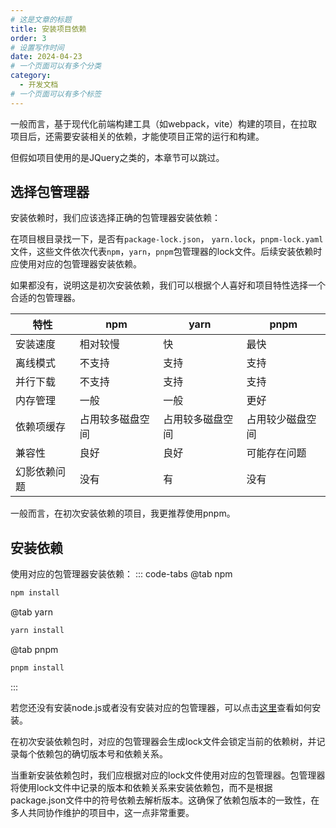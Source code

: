 ```yaml
---
# 这是文章的标题
title: 安装项目依赖
order: 3
# 设置写作时间
date: 2024-04-23
# 一个页面可以有多个分类
category:
  - 开发文档
# 一个页面可以有多个标签
---
```


一般而言，基于现代化前端构建工具（如webpack，vite）构建的项目，在拉取项目后，还需要安装相关的依赖，才能使项目正常的运行和构建。

但假如项目使用的是JQuery之类的，本章节可以跳过。

## 选择包管理器

安装依赖时，我们应该选择正确的包管理器安装依赖：

在项目根目录找一下，是否有```package-lock.json```， ```yarn.lock```，```pnpm-lock.yaml```文件，这些文件依次代表```npm```，```yarn```，```pnpm```包管理器的lock文件。后续安装依赖时应使用对应的包管理器安装依赖。

如果都没有，说明这是初次安装依赖，我们可以根据个人喜好和项目特性选择一个合适的包管理器。

| 特性        | npm         | yarn        | pnpm        |
| ----------- | ----------- | ----------- | ---------- |
| 安装速度 | 相对较慢 | 快 | 最快 |
| 离线模式 | 不支持 | 支持 | 支持 |
| 并行下载 | 不支持 | 支持 | 支持 |
| 内存管理 | 一般 | 一般 | 更好 |
| 依赖项缓存 | 占用较多磁盘空间 | 占用较多磁盘空间 | 占用较少磁盘空间 |
| 兼容性 | 良好 | 良好 | 可能存在问题 |
| 幻影依赖问题 | 没有 | 有 | 没有 |

一般而言，在初次安装依赖的项目，我更推荐使用pnpm。

## 安装依赖

使用对应的包管理器安装依赖：
::: code-tabs
@tab npm
```bash
npm install
```
@tab yarn
```bash
yarn install
```
@tab pnpm
```bash
pnpm install
```
:::

若您还没有安装node.js或者没有安装对应的包管理器，可以点击[这里](/doc/environment.html)查看如何安装。

在初次安装依赖包时，对应的包管理器会生成lock文件会锁定当前的依赖树，并记录每个依赖包的确切版本号和依赖关系。

当重新安装依赖包时，我们应根据对应的lock文件使用对应的包管理器。包管理器将使用lock文件中记录的版本和依赖关系来安装依赖包，而不是根据package.json文件中的符号依赖去解析版本。这确保了依赖包版本的一致性，在多人共同协作维护的项目中，这一点非常重要。